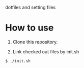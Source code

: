 dotfiles and setting files

# How to use

1. Clone this repository.

2. Link checked out files by init.sh
  ```
  $ ./init.sh
  ```
